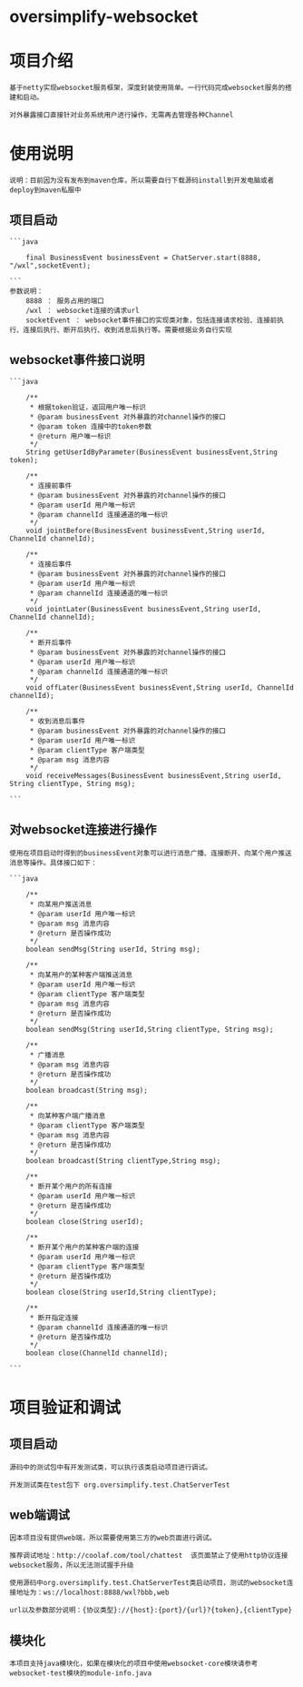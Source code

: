 # oversimplify-websocket

# 项目介绍

    基于netty实现websocket服务框架，深度封装使用简单。一行代码完成websocket服务的搭建和启动。

    对外暴露接口直接针对业务系统用户进行操作，无需再去管理各种Channel


# 使用说明

    说明：目前因为没有发布到maven仓库，所以需要自行下载源码install到开发电脑或者deploy到maven私服中


## 项目启动

    ```java

        final BusinessEvent businessEvent = ChatServer.start(8888, "/wxl",socketEvent);

    ```
    参数说明：
        8888 ： 服务占用的端口
        /wxl ： websocket连接的请求url
        socketEvent ： websocket事件接口的实现类对象，包括连接请求校验、连接前执行、连接后执行、断开后执行、收到消息后执行等。需要根据业务自行实现

## websocket事件接口说明

    ```java

        /**
         * 根据token验证，返回用户唯一标识
         * @param businessEvent 对外暴露的对channel操作的接口
         * @param token 连接中的token参数
         * @return 用户唯一标识
         */
        String getUserIdByParameter(BusinessEvent businessEvent,String token);

        /**
         * 连接前事件
         * @param businessEvent 对外暴露的对channel操作的接口
         * @param userId 用户唯一标识
         * @param channelId 连接通道的唯一标识
         */
        void jointBefore(BusinessEvent businessEvent,String userId, ChannelId channelId);

        /**
         * 连接后事件
         * @param businessEvent 对外暴露的对channel操作的接口
         * @param userId 用户唯一标识
         * @param channelId 连接通道的唯一标识
         */
        void jointLater(BusinessEvent businessEvent,String userId, ChannelId channelId);

        /**
         * 断开后事件
         * @param businessEvent 对外暴露的对channel操作的接口
         * @param userId 用户唯一标识
         * @param channelId 连接通道的唯一标识
         */
        void offLater(BusinessEvent businessEvent,String userId, ChannelId channelId);

        /**
         * 收到消息后事件
         * @param businessEvent 对外暴露的对channel操作的接口
         * @param userId 用户唯一标识
         * @param clientType 客户端类型
         * @param msg 消息内容
         */
        void receiveMessages(BusinessEvent businessEvent,String userId, String clientType, String msg);

    ```

## 对websocket连接进行操作

    使用在项目启动时得到的businessEvent对象可以进行消息广播、连接断开、向某个用户推送消息等操作。具体接口如下：

    ```java

        /**
         * 向某用户推送消息
         * @param userId 用户唯一标识
         * @param msg 消息内容
         * @return 是否操作成功
         */
        boolean sendMsg(String userId, String msg);

        /**
         * 向某用户的某种客户端推送消息
         * @param userId 用户唯一标识
         * @param clientType 客户端类型
         * @param msg 消息内容
         * @return 是否操作成功
         */
        boolean sendMsg(String userId,String clientType, String msg);

        /**
         * 广播消息
         * @param msg 消息内容
         * @return 是否操作成功
         */
        boolean broadcast(String msg);

        /**
         * 向某种客户端广播消息
         * @param clientType 客户端类型
         * @param msg 消息内容
         * @return 是否操作成功
         */
        boolean broadcast(String clientType,String msg);

        /**
         * 断开某个用户的所有连接
         * @param userId 用户唯一标识
         * @return 是否操作成功
         */
        boolean close(String userId);

        /**
         * 断开某个用户的某种客户端的连接
         * @param userId 用户唯一标识
         * @param clientType 客户端类型
         * @return 是否操作成功
         */
        boolean close(String userId,String clientType);

        /**
         * 断开指定连接
         * @param channelId 连接通道的唯一标识
         * @return 是否操作成功
         */
        boolean close(ChannelId channelId);

    ```

# 项目验证和调试

## 项目启动

    源码中的测试包中有开发测试类，可以执行该类启动项目进行调试。

    开发测试类在test包下 org.oversimplify.test.ChatServerTest

## web端调试

    因本项目没有提供web端，所以需要使用第三方的web页面进行调试。

    推荐调试地址：http://coolaf.com/tool/chattest  该页面禁止了使用http协议连接websocket服务，所以无法测试握手升级

    使用源码中org.oversimplify.test.ChatServerTest类启动项目，测试的websocket连接地址为：ws://localhost:8888/wxl?bbb,web

    url以及参数部分说明：{协议类型}://{host}:{port}/{url}?{token},{clientType}


## 模块化

    本项目支持java模块化，如果在模块化的项目中使用websocket-core模块请参考websocket-test模块的module-info.java
